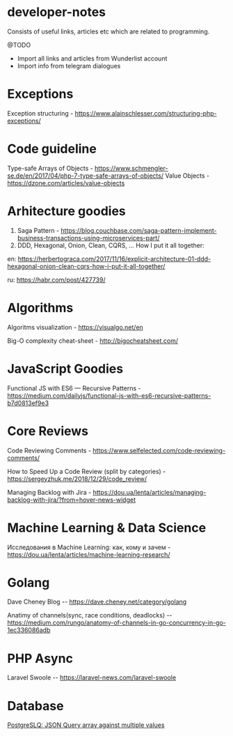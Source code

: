 # developer-notes
Consists of useful links, articles etc which are related to programming. 

@TODO
 * Import all links and articles from Wunderlist account
 * Import info from telegram dialogues

# Exceptions
Exception structuring - https://www.alainschlesser.com/structuring-php-exceptions/

# Code guideline
Type-safe Arrays of Objects - https://www.schmengler-se.de/en/2017/04/php-7-type-safe-arrays-of-objects/
Value Objects - https://dzone.com/articles/value-objects

# Arhitecture goodies
1. Saga Pattern - https://blog.couchbase.com/saga-pattern-implement-business-transactions-using-microservices-part/
2. DDD, Hexagonal, Onion, Clean, CQRS, … How I put it all together:
  
  en: https://herbertograca.com/2017/11/16/explicit-architecture-01-ddd-hexagonal-onion-clean-cqrs-how-i-put-it-all-together/
  
  ru: https://habr.com/post/427739/


# Algorithms
Algoritms visualization - https://visualgo.net/en

Big-O complexity cheat-sheet - http://bigocheatsheet.com/



# JavaScript Goodies
Functional JS with ES6 — Recursive Patterns - https://medium.com/dailyjs/functional-js-with-es6-recursive-patterns-b7d0813ef9e3

# Core Reviews
Code Reviewing Comments - https://www.selfelected.com/code-reviewing-comments/

How to Speed Up a Code Review (split by categories) - https://sergeyzhuk.me/2018/12/29/code_review/

Managing Backlog with Jira - https://dou.ua/lenta/articles/managing-backlog-with-jira/?from=hover-news-widget


# Machine Learning & Data Science

Исследования в Machine Learning: как, кому и зачем - https://dou.ua/lenta/articles/machine-learning-research/

# Golang
Dave Cheney Blog -- https://dave.cheney.net/category/golang

Anatimy of channels(sync, race conditions, deadlocks) -- https://medium.com/rungo/anatomy-of-channels-in-go-concurrency-in-go-1ec336086adb

# PHP Async

Laravel Swoole -- https://laravel-news.com/laravel-swoole

# Database
[PostgreSLQ: JSON Query array against multiple values](https://dba.stackexchange.com/questions/130699/postgresql-json-query-array-against-multiple-values)

